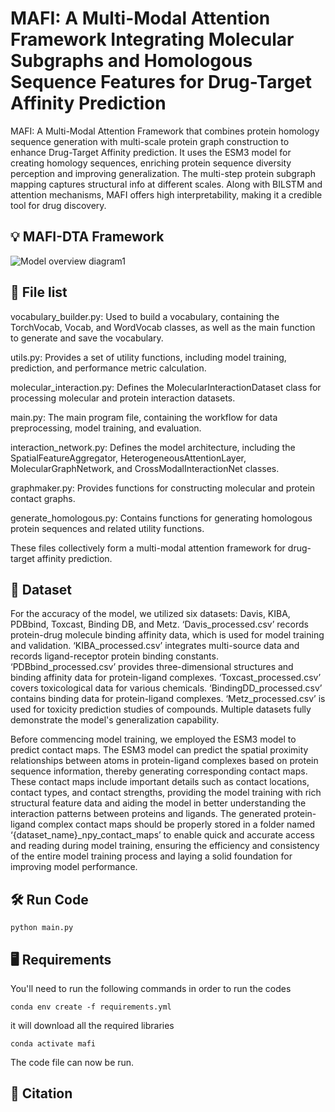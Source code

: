 # MAFI: A Multi-Modal Attention Framework Integrating Molecular Subgraphs and Homologous Sequence Features for Drug-Target Affinity Prediction


 MAFI: A Multi-Modal Attention Framework that combines protein homology sequence generation with multi-scale protein graph construction to enhance Drug-Target Affinity prediction. It uses the ESM3 model for creating homology sequences, enriching protein sequence diversity perception and improving generalization. The multi-step protein subgraph mapping captures structural info at different scales. Along with BILSTM and attention mechanisms, MAFI offers high interpretability, making it a credible tool for drug discovery.


## 💡 MAFI-DTA Framework
![Model overview diagram1](https://github.com/user-attachments/assets/dee188e7-5bb6-437f-b7ef-a0b30dbe17b2)
 
## 🧠 File list
vocabulary_builder.py: Used to build a vocabulary, containing the TorchVocab, Vocab, and WordVocab classes, as well as the main function to generate and save the vocabulary.

utils.py: Provides a set of utility functions, including model training, prediction, and performance metric calculation.

molecular_interaction.py: Defines the MolecularInteractionDataset class for processing molecular and protein interaction datasets.

main.py: The main program file, containing the workflow for data preprocessing, model training, and evaluation.

interaction_network.py: Defines the model architecture, including the SpatialFeatureAggregator, HeterogeneousAttentionLayer, MolecularGraphNetwork, and CrossModalInteractionNet classes.

graphmaker.py: Provides functions for constructing molecular and protein contact graphs.

generate_homologous.py: Contains functions for generating homologous protein sequences and related utility functions.

These files collectively form a multi-modal attention framework for drug-target affinity prediction.


## 📁 Dataset
For the accuracy of the model, we utilized six datasets: Davis, KIBA, PDBbind, Toxcast, Binding DB, and Metz. ‘Davis_processed.csv’ records protein-drug molecule binding affinity data, which is used for model training and validation. ‘KIBA_processed.csv’ integrates multi-source data and records ligand-receptor protein binding constants. ‘PDBbind_processed.csv’ provides three-dimensional structures and binding affinity data for protein-ligand complexes. ‘Toxcast_processed.csv’ covers toxicological data for various chemicals. ‘BindingDD_processed.csv’ contains binding data for protein-ligand complexes. ‘Metz_processed.csv’ is used for toxicity prediction studies of compounds.
Multiple datasets fully demonstrate the model's generalization capability.


Before commencing model training, we employed the ESM3 model to predict contact maps. The ESM3 model can predict the spatial proximity relationships between atoms in protein-ligand complexes based on protein sequence information, thereby generating corresponding contact maps. These contact maps include important details such as contact locations, contact types, and contact strengths, providing the model training with rich structural feature data and aiding the model in better understanding the interaction patterns between proteins and ligands.
The generated protein-ligand complex contact maps should be properly stored in a folder named ‘{dataset_name}_npy_contact_maps’ to enable quick and accurate access and reading during model training, ensuring the efficiency and consistency of the entire model training process and laying a solid foundation for improving model performance.


## 🛠️ Run Code
```
python main.py 
```

## 🖥️ Requirements
You'll need to run the following commands in order to run the codes
```
conda env create -f requirements.yml
```
it will download all the required libraries
```
conda activate mafi
```
The code file can now be run.

## 🤖 Citation


